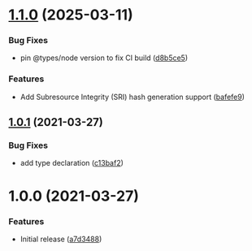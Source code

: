 # [1.1.0](https://github.com/trieloff/rollup-plugin-checksum/compare/v1.0.1...v1.1.0) (2025-03-11)


### Bug Fixes

* pin @types/node version to fix CI build ([d8b5ce5](https://github.com/trieloff/rollup-plugin-checksum/commit/d8b5ce5ac55a4298dac5c81d1b069548ab19318f))


### Features

* Add Subresource Integrity (SRI) hash generation support ([bafefe9](https://github.com/trieloff/rollup-plugin-checksum/commit/bafefe9dfb757b6c4d8a2f1dc09592b83750eeb9))

## [1.0.1](https://github.com/andipaetzold/rollup-plugin-checksum/compare/v1.0.0...v1.0.1) (2021-03-27)


### Bug Fixes

* add type declaration ([c13baf2](https://github.com/andipaetzold/rollup-plugin-checksum/commit/c13baf2922ad4c1ce00ffc22e8f6d224564a65d2))

# 1.0.0 (2021-03-27)


### Features

* Initial release ([a7d3488](https://github.com/andipaetzold/rollup-plugin-checksum/commit/a7d3488c74881a2f280caf27fc9ba4620892e956))
